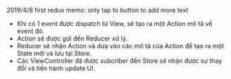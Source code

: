 2019/4/8
first redux memo:
only tap to button to add more text

- Khi có 1 event được dispatch từ View, sẽ tạo ra một Action mô tả về event đó.
- Action sẽ được gửi đến Reducer xử lý.
- Reducer sẽ nhận Action và dưạ vào các mô tả của Action để tạo ra một State mới và lưu tại Store.
- Các ViewController đã được subcriber đến Store sẽ nhận được sự thay đổi và tiến hành update UI.

